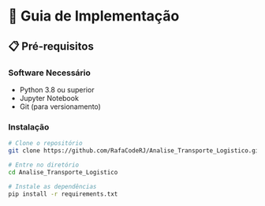 # 🚀 Guia de Implementação

## 📋 Pré-requisitos

### Software Necessário
- Python 3.8 ou superior
- Jupyter Notebook
- Git (para versionamento)

### Instalação
```bash
# Clone o repositório
git clone https://github.com/RafaCodeRJ/Analise_Transporte_Logistico.git

# Entre no diretório
cd Analise_Transporte_Logistico

# Instale as dependências
pip install -r requirements.txt
